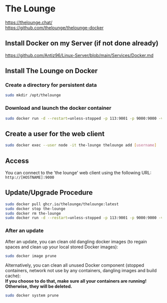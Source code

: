 # The Lounge

<https://thelounge.chat/>  
<https://github.com/thelounge/thelounge-docker>

## Install Docker on my Server (if not done already)

<https://github.com/Antiz96/Linux-Server/blob/main/Services/Docker.md>

## Install The Lounge on Docker

### Create a directory for persistent data

```bash
sudo mkdir /opt/thelounge
```

### Download and launch the docker container

```bash
sudo docker run -d --restart=unless-stopped -p 113:9001 -p 9000:9000 -v /opt/thelounge:/var/opt/thelounge --name the-lounge ghcr.io/thelounge/thelounge:latest
```

## Create a user for the web client

```bash
sudo docker exec --user node -it the-lounge thelounge add [username]
```

## Access

You can connect to the 'the lounge' web client using the following URL:  
`http://[HOSTNAME]:9000`

## Update/Upgrade Procedure

```bash
sudo docker pull ghcr.io/thelounge/thelounge:latest
sudo docker stop the-lounge
sudo docker rm the-lounge
sudo docker run -d --restart=unless-stopped -p 113:9001 -p 9000:9000 -v /opt/thelounge:/var/opt/thelounge --name the-lounge ghcr.io/thelounge/thelounge:latest
```

### After an update

After an update, you can clean old dangling docker images (to regain spaces and clean up your local stored Docker images):

```bash
sudo docker image prune
```

Alternatively, you can clean all unused Docker component (stopped containers, network not use by any containers, dangling images and build cache):  
**If you choose to do that, make sure all your containers are running! Otherwise, they will be deleted.**

```bash
sudo docker system prune
```
